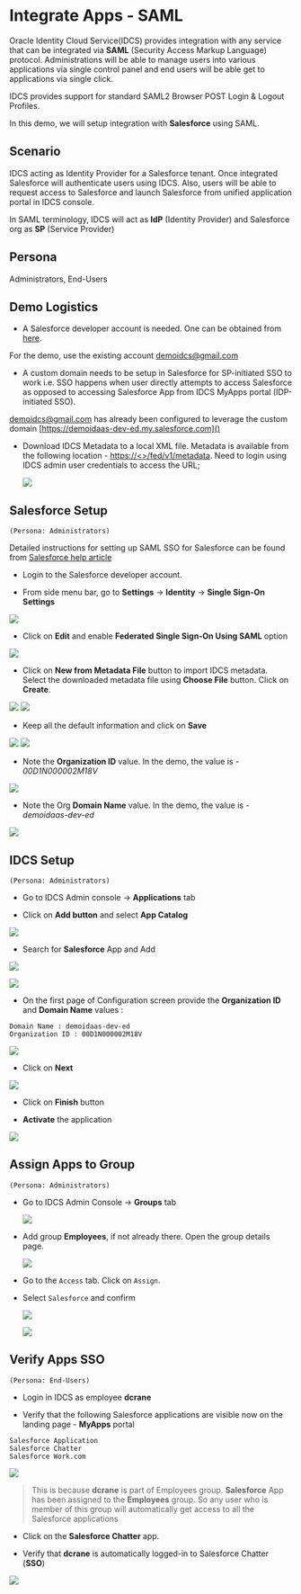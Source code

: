 # Integrate Apps - SAML

Oracle Identity Cloud Service(IDCS) provides integration with any service that can be integrated via **SAML** (Security Access Markup Language) protocol. Administrations will be able to manage users into various applications via single control panel and end users will be able get to applications via single click.

IDCS provides support for standard SAML2 Browser POST Login & Logout Profiles.

In this demo, we will setup integration with **Salesforce** using SAML.

## Scenario

IDCS acting as Identity Provider for a Salesforce tenant. Once integrated Salesforce will authenticate users using IDCS. Also, users will be able to request access to Salesforce and launch Salesforce from unified application portal in IDCS console.

In SAML terminology, IDCS will act as **IdP** (Identity Provider) and Salesforce org as **SP** (Service Provider)

## Persona

Administrators, End-Users

## Demo Logistics

* A Salesforce developer account is needed. One can be obtained from [here](https://developer.salesforce.com/signup?d=70130000000td6N).

For the demo, use the existing account [demoidcs@gmail.com]()

* A custom domain needs to be setup in Salesforce for SP-initiated SSO to work i.e. SSO happens when user directly attempts to access Salesforce as opposed to accessing Salesforce App from IDCS MyApps portal (IDP-initiated SSO).

[demoidcs@gmail.com]() has already been configured to leverage the custom domain [https://demoidaas-dev-ed.my.salesforce.com]()

* Download IDCS Metadata to a local XML file. Metadata is available from the following location - [https://<<IDCSHOST>>/fed/v1/metadata](). Need to login using IDCS admin user credentials to access the URL;

	![](images/IA-SAML-1.png)
	
## Salesforce Setup
`(Persona: Administrators)`

Detailed instructions for setting up SAML SSO for Salesforce can be found from [Salesforce help article](https://help.salesforce.com/articleView?id=sso_saml.htm&type=5)


* Login to the Salesforce developer account.

* From side menu bar, go to **Settings** -> **Identity** -> **Single Sign-On Settings**

![](images/IA-SAML-2.png)

* Click on **Edit** and enable **Federated Single Sign-On Using SAML** option

![](images/IA-SAML-3.png)

* Click on **New from Metadata File** button to import IDCS metadata. Select the downloaded metadata file using **Choose File** button. Click on **Create**.

![](images/IA-SAML-4.png)
![](images/IA-SAML-5.png)

* Keep all the default information and click on **Save**

![](images/IA-SAML-6.png)
![](images/IA-SAML-7.png)

* Note the **Organization ID** value. In the demo, the value is - *00D1N000002M18V*

![](images/IA-SAML-8.png)

* Note the Org **Domain Name** value. In the demo, the value is - *demoidaas-dev-ed*

![](images/IA-SAML-9.png)
	
## IDCS Setup
`(Persona: Administrators)`

* Go to IDCS Admin console -> **Applications** tab

* Click on **Add button** and select **App Catalog**

![](images/IA-SAML-10.png)

* Search for **Salesforce** App and Add 

![](images/IA-SAML-12.png)
	
![](images/IA-SAML-13.png)


* On the first page of Configuration screen provide the **Organization ID** and **Domain Name** values :

```	
Domain Name : demoidaas-dev-ed
Organization ID : 00D1N000002M18V
```
![](images/IA-SAML-14.png)

* Click on **Next** 

![](images/IA-SAML-15.png)

* Click on **Finish** button  

* **Activate** the application 

![](images/IA-SAML-16.png)

## Assign Apps to Group
`(Persona: Administrators)`

* Go to IDCS Admin Console -> **Groups** tab 

	![](images/IA-SAML-17.png)

* Add group **Employees**, if not already there. Open the group details page.

	![](images/IA-SAML-18.png)

* Go to the `Access` tab. Click on `Assign`. 

* Select `Salesforce` and confirm 

	![](images/IA-SAML-19.png)
	
	![](images/IA-SAML-20.png)
	
	
## Verify Apps SSO
`(Persona: End-Users)`

* Login in IDCS as employee **dcrane**
		
* Verify that the following Salesforce applications are visible now on the landing page - **MyApps** portal

```
Salesforce Application
Salesforce Chatter
Salesforce Work.com
```
	
![](images/IA-SAML-21.png)

<blockquote>This is because <b>dcrane</b> is part of Employees group. <b>Salesforce</b> App has been assigned to the <b>Employees</b> group. So any user who is member of this group will automatically get access to all the Salesforce applications</blockquote>

* Click on the **Salesforce Chatter** app. 

* Verify that **dcrane** is automatically logged-in to Salesforce Chatter (**SSO**)

![](images/IA-SAML-22.png)
	


